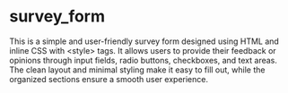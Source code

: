 # survey_form
This is a simple and user-friendly survey form designed using HTML and inline CSS with &lt;style> tags. It allows users to provide their feedback or opinions through input fields, radio buttons, checkboxes, and text areas. The clean layout and minimal styling make it easy to fill out, while the organized sections ensure a smooth user experience.
